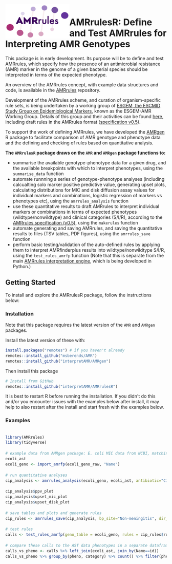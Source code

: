 <img src="AMRrules_logo.png" width="200" align="left">

# AMRrulesR: Define and Test AMRrules for Interpreting AMR Genotypes


This package is in early development. Its purpose will be to define and test AMRrules, which specify how the presence of an antimicrobial resistance (AMR) marker in the genome of a given bacterial species should be interpreted in terms of the expected phenotype.

An overview of the AMRrules concept, with example data structures and code, is available in the [AMRrules](https://github.com/interpretAMR/AMRrules) repository.

Development of the AMRrules scheme, and curation of organism-specific rule sets, is being undertaken by a working group of [ESGEM, the ESCMID Study Group on Epidemiological Markers](https://www.escmid.org/esgem/), known as the ESGEM-AMR Working Group. Details of this group and their activities can be found [here](https://github.com/interpretAMR/AMRrulescuration), including draft rules in the AMRrules format ([specification v0.5](https://docs.google.com/spreadsheets/d/1F-J-_8Kyo3W0Oh6eDYyd0N8ahqVwiddM2112-Fg1gKc/edit?usp=sharing)).

To support the work of defining AMRrules, we have developed the [AMRgen](https://github.com/interpretAMR/AMRgen) R package to facilitate comparison of AMR genotype and phenotype data and the defining and checking of rules based on quantitative analysis. 

__The `AMRrulesR` package draws on the `AMR` and `AMRgen` package functions to:__
* summarise the available genotype-phenotype data for a given drug, and the available breakpoints with which to interpret phenotypes, using the `summarise_data` function
* automate runnning a series of genotype-phenotype analyses (including calcualting solo marker positive predictive value, generating upset plots, calculating distributions for MIC and disk diffusion assay values for individual markers and combinations, logistic regression of markers vs phenotypes etc), using the `amrrules_analysis` function
* use these quantitative results to draft AMRrules to interpret individual markers or combinations in terms of expected phenotypes (wildtype/nonwildtype) and clinical categories (S/I/R), according to the [AMRrules specification (v0.5)](https://docs.google.com/spreadsheets/d/1F-J-_8Kyo3W0Oh6eDYyd0N8ahqVwiddM2112-Fg1gKc/edit?usp=sharing), using the `makerules` function
* automate generating and saving AMRrules, and saving the quantitative results to files (TSV tables, PDF figures), using the `amrrules_save` function
* perform basic testing/validation of the auto-defined rules by applying them to interpret AMRfinderplus results into wildtype/nonwildtype S/I/R, using the `test_rules_amrfp` function (Note that this is separate from the main [AMRrules interpretation engine](https://github.com/interpretAMR/AMRrules), which is being developed in Python.)


## Getting Started

To install and explore the AMRrulesR package, follow the instructions below:

### Installation
Note that this package requires the latest version of the `AMR` and `AMRgen` packages.

Install the latest version of these with:
```r
install.packages("remotes") # if you haven't already
remotes::install_github("msberends/AMR")
remotes::install_github("interpretAMR/AMRgen")
```

Then install this package
```r
# Install from GitHub
remotes::install_github("interpretAMR/AMRrulesR")
```

It is best to restart R before running the installation. If you didn't do this and/or you encounter issues with the examples below after install, it may help to also restart after the install and start fresh with the examples below.


### Examples
```r

library(AMRrules)
library(tidyverse)

# example data from AMRgen package: E. coli MIC data from NCBI, matching AMRfinderplus data
ecoli_ast
ecoli_geno <- import_amrfp(ecoli_geno_raw, "Name")

# run quantitative analyses
cip_analysis <- amrrules_analysis(ecoli_geno, ecoli_ast, antibiotic="Cipro", drug_class_list=c("Quinolones"), species="E. coli")

cip_analysis$ppv_plot
cip_analysis$upset_mic_plot
cip_analysis$upset_disk_plot

# save tables and plots and generate rules
cip_rules <- amrrules_save(cip_analysis, bp_site="Non-meningitis", dir_path="amrrules", file_prefix="Cipro")

# test rules
calls <- test_rules_amrfp(geno_table = ecoli_geno, rules = cip_rules$rules, species = "Escherichia coli")

# compare these calls to the AST data phenotypes in a separate dataframe, `pheno_table` with SIR phenotypes in `pheno`
calls_vs_pheno <- calls %>% left_join(ecoli_ast, join_by(Name==id))
calls_vs_pheno %>% group_by(pheno, category) %>% count() %>% filter(pheno %in% c("S", "I", "R")) 
```
